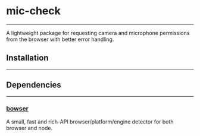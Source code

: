 # mic-check

---

A lightweight package for requesting camera and microphone permissions from the browser with better error handling.

## Installation

---

## Dependencies

---

### [bowser](https://github.com/lancedikson/bowser)

A small, fast and rich-API browser/platform/engine detector for both browser and node.
